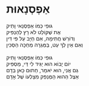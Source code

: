 # אַפְסְנָאוּת

גּוּפִי כְּמוֹ אַפְסְנַאי וָתִיק\
אֶת שֶׁקּוֹלֵט לֹא רָץ לְהַנְפִּיק\
וְדוֹרֵשׁ חֲתִימָה, אִם חַיָּב עַל פִּי דִּין\
וְאִם אֵין לְךָ עֵט, בַּמְּגֵרָה מְחַכָּה הַסַּכִּין\
\
גּוּפִי כְּמוֹ אַפְסְנַאי וָתִיק\
יוֹם יָבוֹא הוּא יַגִּיד לִי דַּי, מַסְפִּיק\
גַּם אֲנִי, הוּא יֹאמַר, חַתוּם כָּאן בְּדָם\
אֵצֶל הַהוּא הָמֶּנַפֵּק מִצָלְעוֹ שֶׁל אָדָם